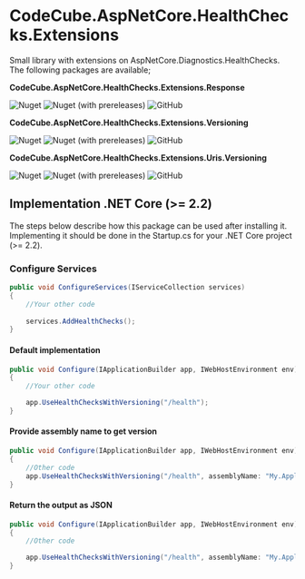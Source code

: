 # CodeCube.AspNetCore.HealthChecks.Extensions
Small library with extensions on AspNetCore.Diagnostics.HealthChecks. The following packages are available;

**CodeCube.AspNetCore.HealthChecks.Extensions.Response**

![Nuget](https://img.shields.io/nuget/dt/CodeCube.AspNetCore.HealthChecks.Extensions.Response?style=for-the-badge)
![Nuget (with prereleases)](https://img.shields.io/nuget/vpre/CodeCube.AspNetCore.HealthChecks.Extensions.Response?style=for-the-badge)
![GitHub](https://img.shields.io/github/license/roblohmann/CodeCube.AspNetCore.HealthChecks.Extensions?style=for-the-badge)

**CodeCube.AspNetCore.HealthChecks.Extensions.Versioning**

![Nuget](https://img.shields.io/nuget/dt/CodeCube.AspNetCore.HealthChecks.Extensions.Versioning?style=for-the-badge)
![Nuget (with prereleases)](https://img.shields.io/nuget/vpre/CodeCube.AspNetCore.HealthChecks.Extensions.Versioning?style=for-the-badge)
![GitHub](https://img.shields.io/github/license/roblohmann/CodeCube.AspNetCore.HealthChecks.Extensions?style=for-the-badge)

**CodeCube.AspNetCore.HealthChecks.Extensions.Uris.Versioning**

![Nuget](https://img.shields.io/nuget/dt/CodeCube.AspNetCore.HealthChecks.Extensions.Uris.Versioning?style=for-the-badge)
![Nuget (with prereleases)](https://img.shields.io/nuget/vpre/CodeCube.AspNetCore.HealthChecks.Extensions.Uris.Versioning?style=for-the-badge)
![GitHub](https://img.shields.io/github/license/roblohmann/CodeCube.AspNetCore.HealthChecks.Extensions?style=for-the-badge)

## Implementation .NET Core (>= 2.2)
The steps below describe how this package can be used after installing it.
Implementing it should be done in the Startup.cs for your .NET Core project (>= 2.2).

### Configure Services
```` C#
public void ConfigureServices(IServiceCollection services)
{
    //Your other code
    
    services.AddHealthChecks();
}
````


#### Default implementation
``` C#
public void Configure(IApplicationBuilder app, IWebHostEnvironment env)
{
    //Your other code

    app.UseHealthChecksWithVersioning("/health");
}
```

#### Provide assembly name to get version
``` C#
public void Configure(IApplicationBuilder app, IWebHostEnvironment env)
{
    //Other code
    app.UseHealthChecksWithVersioning("/health", assemblyName: "My.Application.Namespace");
}
```

#### Return the output as JSON
``` C#
public void Configure(IApplicationBuilder app, IWebHostEnvironment env)
{
    //Other code

    app.UseHealthChecksWithVersioning("/health", assemblyName: "My.Application.Namespace", responseAsJson: true);
}
```
